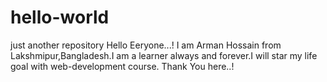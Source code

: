 # hello-world
just another repository
Hello Eeryone...!
I am Arman Hossain from Lakshmipur,Bangladesh.I am a learner always and forever.I will star my life goal with web-development course.
Thank You here..!
